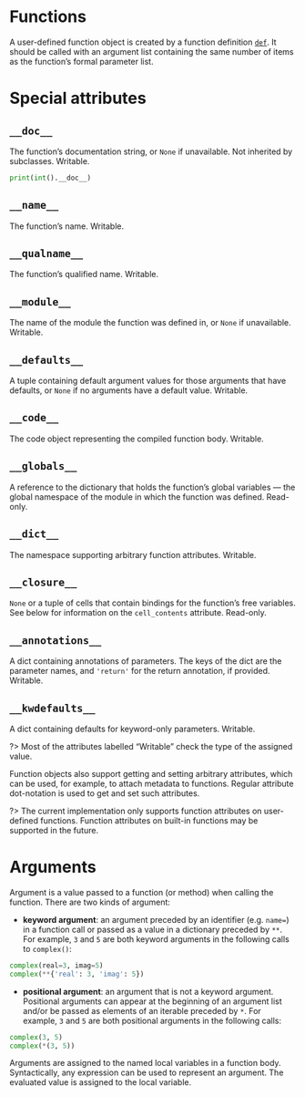 # Functions
A user-defined function object is created by a function definition [`def`](/statements/def.md). It should be called with an argument list containing the same number of items as the function’s formal parameter list.

# Special attributes

## `__doc__`
The function’s documentation string, or `None` if unavailable. Not inherited by subclasses. Writable.
```python
print(int().__doc__)
```

## `__name__`
The function’s name. Writable.

## `__qualname__`
The function’s qualified name. Writable.

## `__module__`
The name of the module the function was defined in, or `None` if unavailable. Writable.

## `__defaults__`
A tuple containing default argument values for those arguments that have defaults, or `None` if no arguments have a default value. Writable.

## `__code__`
The code object representing the compiled function body. Writable.

## `__globals__`
A reference to the dictionary that holds the function’s global variables — the global namespace of the module in which the function was defined. Read-only.

## `__dict__`
The namespace supporting arbitrary function attributes. Writable.

## `__closure__`
`None` or a tuple of cells that contain bindings for the function’s free variables. See below for information on the `cell_contents` attribute. Read-only.

## `__annotations__`
A dict containing annotations of parameters. The keys of the dict are the parameter names, and `'return'` for the return annotation, if provided. Writable.

## `__kwdefaults__`
A dict containing defaults for keyword-only parameters. Writable.

?> Most of the attributes labelled “Writable” check the type of the assigned value.

Function objects also support getting and setting arbitrary attributes, which can be used, for example, to attach metadata to functions. Regular attribute dot-notation is used to get and set such attributes.

?> The current implementation only supports function attributes on user-defined functions. Function attributes on built-in functions may be supported in the future.

# Arguments
Argument is a value passed to a function (or method) when calling the function. There are two kinds of argument:
- **keyword argument**: an argument preceded by an identifier (e.g. `name=`) in a function call or passed as a value in a dictionary preceded by `**`. For example, `3` and `5` are both keyword arguments in the following calls to `complex()`:
```python
complex(real=3, imag=5)
complex(**{'real': 3, 'imag': 5})
```
- **positional argument**: an argument that is not a keyword argument. Positional arguments can appear at the beginning of an argument list and/or be passed as elements of an iterable preceded by `*`. For example, `3` and `5` are both positional arguments in the following calls:
```python
complex(3, 5)
complex(*(3, 5))
```

Arguments are assigned to the named local variables in a function body. Syntactically, any expression can be used to represent an argument. The evaluated value is assigned to the local variable.